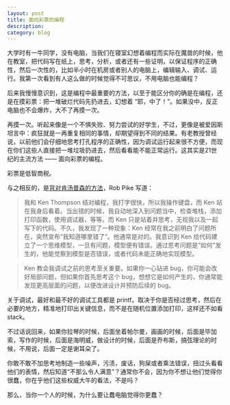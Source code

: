 ```yaml
---
layout: post
title: 面向彩票的编程
description: 
category: blog
---
```


大学时有一牛同学，没有电脑，当我们在寝室幻想着编程而实际在魔兽的时候，他在教室，把代码写在纸上，思考，分析，或者还有一些证明，以保证程序的正确性，然后一次性的，比如半小时在机房或者别人的电脑上，编辑输入、调试、运行。我第一次看到有人这么做的时候觉得不可思议，不用电脑也能编程？

后来我慢慢意识到，这是编程中最重要的方法，以至于能区分你的确是在编程，还是在摸彩票：把一堆破烂代码先扔进去，幻想着 “耶，中了！”。如果没中，反正电脑也不会爆炸，大不了再摸一次。

再摸一次。听起来像是一个不惧失败、努力尝试的好学生，不过，更像是被爱因斯坦言中：疯狂就是一再重复相同的事情，却期望得到不同的结果。有老教授曾经说，以前他们会仔细地思考打孔程序的正确性，因为调试运行起来很不方便，而现在你们这些人直接把一堆垃圾扔进去，然后看看能不能正常运行。这其实是21世纪的主流方法 —— 面向彩票的编程。

彩票是低智商税。

与之相反的，是[背对肯汤普森的方法](http://www.informit.com/articles/article.aspx?p=1941206)，Rob Pike 写道：

> 我和 Ken Thompson 结对编程，我打字很快，所以我操作键盘，而 Ken 站在我身后看着。当出错的时候，我自动地深入到问题当中，检查堆栈，添加打印函数，使用调试器，等等。而 Ken 只是站着并思考，无视我以及一起写下的代码。不久，我发现了一种现象：Ken 经常在我之前明白了问题所在，突然宣布“我知道哪里错了”。他通常是对的。我意识到 Ken 给代码建立了一个思维模型，一旦有问题，模型便有错误。通过思考问题是“如何”发生的，他能觉察到模型是否错误，或者代码未能正确地实现模型。

> Ken 教会我调试之前的思考至关重要。如果你一心钻进 bug，你可能会改好局部问题，但如果你首先思考这个 bug，想想它是如何产生的，你通常能发现更高层面的问题，以便改进设计并预防后续的 bug。

关于调试，最好和最不好的调试工具都是 printf。取决于你是否经过思考，然后在必要的地方，精准地打印出关键信息，而不是在随机位置添加打印，这样还不如看 stack。

不过话说回来，如果你拉琴的时候，后面坐着帕尔曼，画画的时候，后面是毕加索，写作的时候，后面是海明威，做设计的时候，后面是乔布斯，搞弦理论的时候，不用说，后面一定是谢耳朵了。

你敢不敢不加思考地制造一些噪声，污渍，废话，狗屎或者乘法错误，扭过头看看他们的表情，然后知道“不那么令人满意”？通常你不会，因为你不想让他们觉得你很蠢，你在乎他们这些权威大牛的看法，不是吗？

那么，当你一个人的时候，为什么要让蠢电脑觉得你更蠢？


